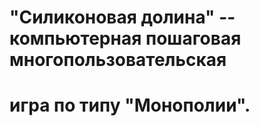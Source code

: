 # "Силиконовая долина" -- компьютерная пошаговая многопользовательская 
# игра по типу "Монополии".
